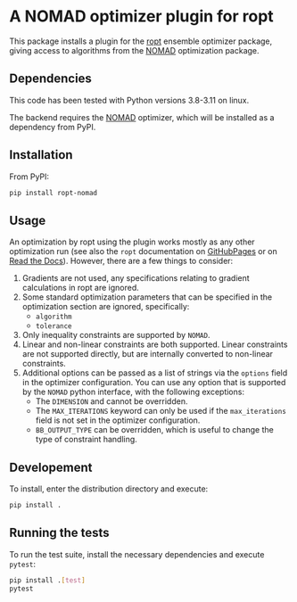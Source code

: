 # A NOMAD optimizer plugin for ropt
This package installs a plugin for the [ropt](https://github.com/tno-ropt/ropt)
ensemble optimizer package, giving access to algorithms from the
[NOMAD](https://www.gerad.ca/en/software/nomad/) optimization package.


## Dependencies
This code has been tested with Python versions 3.8-3.11 on linux.

The backend requires the [NOMAD](https://www.gerad.ca/en/software/nomad/)
optimizer, which will be installed as a dependency from PyPI.


## Installation
From PyPI:
```bash
pip install ropt-nomad
```


## Usage
An optimization by ropt using the plugin works mostly as any other optimization
run (see also the `ropt` documentation on
[GitHubPages](https://tno-ropt.github.io/ropt/) or on [Read the
Docs](https://ropt.readthedocs.io/)). However, there are a few things to
consider:

1. Gradients are not used, any specifications relating to gradient calculations
   in ropt are ignored.
2. Some standard optimization parameters that can be specified in the
   optimization section are ignored, specifically:
    - `algorithm`
    - `tolerance`
3. Only inequality constraints are supported by `NOMAD`.
4. Linear and non-linear constraints are both supported. Linear constraints are
   not supported directly, but are internally converted to non-linear
   constraints.
5. Additional options can be passed as a list of strings via the `options` field
   in the optimizer configuration. You can use any option that is supported by
   the `NOMAD` python interface, with the following exceptions:
   - The `DIMENSION` and cannot be overridden.
   - The `MAX_ITERATIONS` keyword can only be used if the `max_iterations` field
     is not set in the optimizer configuration.
   - `BB_OUTPUT_TYPE` can be overridden, which is useful to change the type of
     constraint handling.


## Developement
To install, enter the distribution directory and execute:

```bash
pip install .
```

## Running the tests
To run the test suite, install the necessary dependencies and execute `pytest`:

```bash
pip install .[test]
pytest
```
